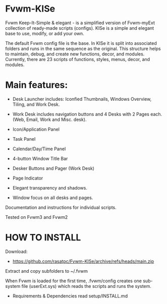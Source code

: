 # Fvwm-KISe
Fvwm Keep-It-Simple & elegant - is a simplified version of Fvwm-myExt collection of ready-made scripts (configs). KISe is a simple and elegant base to use, modify, or add your own.

The default Fvwm config file is the base. In KISe it is split into associated folders and runs in the same sequence as the original. This structure helps to maintain, debug, and create new functions, decor, and modules. Currently, there are 23 scripts of functions, styles, menus, decor, and modules.

# Main features:
* Desk Launcher includes:
	Iconfied Thumbnails, Windows Overview, Tiling, and Work Desk.

* Work Desk includes navigation buttons and 4 Desks with 2 Pages each.
 	(Web, Email, Work and Misc. desk).

* Icon/Application Panel
* Task Panel
* Calendar/Day/Time Panel
* 4-button Window Title Bar
* Desker Buttons and Pager (Work Desk)
* Page Indicator
* Elegant transparency and shadows.
* Window focus on all desks and pages.

Documentation and instructions for individual scripts.

Tested on Fvwm3 and Fvwm2

# HOW TO INSTALL

Download:

* https://github.com/rasatpc/Fvwm-KISe/archive/refs/heads/main.zip

Extract and copy subfolders to ~/.fvwm

When Fvwm is loaded for the first time, .fvwm/config creates one sub-system file (userExt.sys) which reads the scripts and runs the system.

* Requirements & Dependencies read setup/INSTALL.md
